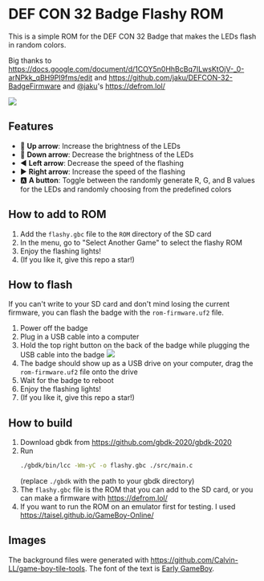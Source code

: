 # DEF CON 32 Badge Flashy ROM

This is a simple ROM for the DEF CON 32 Badge that makes the LEDs flash in random colors.

Big thanks to https://docs.google.com/document/d/1COY5n0HhBcBq7ILwsKtOjV-_0-arNPkk_qBH9PI9fms/edit and https://github.com/jaku/DEFCON-32-BadgeFirmware and [@jaku](https://github.com/jaku/DEFCON-32-BadgeFirmware)'s https://defrom.lol/

![](https://github.com/user-attachments/assets/e83193f0-fa00-4bd8-98d5-6ff2d827bf4a)

## Features

- 🔼 **Up arrow**: Increase the brightness of the LEDs
- 🔽 **Down arrow**: Decrease the brightness of the LEDs
- ◀️ **Left arrow**: Decrease the speed of the flashing
- ▶️ **Right arrow**: Increase the speed of the flashing
- 🅰️ **A button**: Toggle between the randomly generate R, G, and B values for the LEDs and randomly choosing from the predefined colors

## How to add to ROM

1. Add the `flashy.gbc` file to the `ROM` directory of the SD card
2. In the menu, go to "Select Another Game" to select the flashy ROM
3. Enjoy the flashing lights!
4. (If you like it, give this repo a star!)

## How to flash

If you can't write to your SD card and don't mind losing the current firmware, you can flash the badge with the `rom-firmware.uf2` file.

1. Power off the badge
2. Plug in a USB cable into a computer
3. Hold the top right button on the back of the badge while plugging the USB cable into the badge
   ![](https://github.com/user-attachments/assets/441b5171-761d-4846-adae-64805828e640)
4. The badge should show up as a USB drive on your computer, drag the `rom-firmware.uf2` file onto the drive
5. Wait for the badge to reboot
6. Enjoy the flashing lights!
7. (If you like it, give this repo a star!)

## How to build

1. Download gbdk from https://github.com/gbdk-2020/gbdk-2020
2. Run
   ```bash
   ./gbdk/bin/lcc -Wm-yC -o flashy.gbc ./src/main.c
   ```
   (replace `./gbdk` with the path to your gbdk directory)
3. The `flashy.gbc` file is the ROM that you can add to the SD card, or you can make a firmware with https://defrom.lol/
4. If you want to run the ROM on an emulator first for testing. I used https://taisel.github.io/GameBoy-Online/

## Images

The background files were generated with https://github.com/Calvin-LL/game-boy-tile-tools. The font of the text is [Early GameBoy](https://www.dafont.com/early-gameboy.font).
